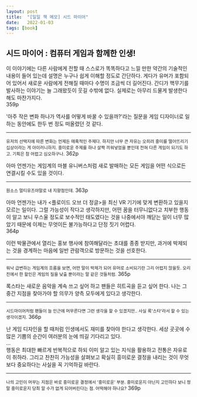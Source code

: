 ```yaml
---
layout: post
title:  "[일일 책 메모] 시드 마이어"
date:   2022-01-03
tags: [book]
---
```

## 시드 마이어 : 컴퓨터 게임과 함께한 인생!
이 이야기에는 다른 사람에게 전할 때 스스로가 똑똑하다고 느낄 만한 약간의 기술적인 내용이 들어 있는데 설명은 누구나 쉽게 이해할 정도로 간단하다. 게다가 유머가 포함되어 있어서 새로운 사람에게 전해질 때마다 수명이 조금씩 더 길어진다. 간디가 핵무기를 발사하는 이야기는 늘 그래왔듯이 웃길 수밖에 없다. 실제로는 아무리 드물게 발생한다 해도 마찬가지다.   
359p

'아주 작은 변화 하나가 역사를 어떻게 바꿀 수 있을까?'라는 질문을 게임 디자이너로 일하는 동안에도 한두 번 정도 떠올렸던 것 같다.   
<hr/>
<small>유저의 선택지에 따른 변화는 언제든 매혹적인 주제다. 하지만 너무 큰 자유는 오히려 흥미를 떨어뜨리기 십상이라는 게 아이러니하지. 흥미로운 주제를 하나 살짝 끼워넣었을 뿐인데 전혀 다른 게임이 되기도 하고. 기획은 참 어렵고 심오하구나.</small>   
362p

아마 언젠가는 게임계의 마블 유니버스처럼 새로 발매하는 모든 게임을 어떤 식으로든 연결시킬 수도 있을 것이다.   
<hr/> 
<small>원소스 멀티유즈야말로 내 지향점인데.</small>   
363p

아마 언젠가는 내가 <플로이드 오브 더 정글>을 최신 VR 기기에 맞게 변환하고 있을지 모르는 일이다. 그럴 가능성이 작다고 생각하지만, 어떤 꿈을 터무니없다고 치부한 행동이 알고 보니 우스울 정도로 보수적인 태도였다는 것을 나중에서야 깨닫는 일이 너무 많았기 때문에 이제는 무엇이든 불가능하다고 단정 짓기 어렵다.   
364p

이런 박물관에서 열리는 홍보 행사에 참여해달라는 초대를 종종 받지만, 과거에 박제되는 것을 경계하는 마음에 일반 관람객으로 방문하는 것을 선호한다.   
<hr/> 
<small>워낙 급변하는 게임계의 흐름을 보면, 어떤 말이 박제가 되어 유머로 소비되기란 그리 어렵지 않을듯. 오리진에서 한 할인은 게임의 질을 낮출 뿐이라는 말 같은 것들처럼.</small>   
365p

록스타는 새로운 음악을 계속 쓰고 싶어 하고 팬들은 히트곡을 듣고 싶어 한다. 나는 그 중간 지점을 찾아가야 할 의무가 양측 모두에게 있다고 생각한다.   
<hr/> 
<small>시드마이어처럼 팬들이 늘 인근에 머무른다면 그런 생각을 할 수 있겠지만.. 사실 록'스타'라서 할 수 있는 생각이겠지.</small>   
366p

난 게임 디자인을 할 때처럼 인생에서도 재미를 찾아야 한다고 생각한다. 세상 곳곳에 수많은 기쁨의 순간이 여러분의 눈에 띄길 기다리고 있다.   
...   
행동은 최대한 빠르게 반복적으로 하되 이미 알고 있는 지식을 활용하고 전통은 자유로이 취하라. 그리고 찬찬히 가능성을 살펴보고 확실히 흥미로운 결정을 내리는 것이 무엇보다 중요하다는 사실을 꼭 기억하길 바란다.   
<hr/>
<small>나의 고민이 머무는 지점은 바로 흥미로운 결정에서 '흥미로운' 부분. 흥미로운지 아닌지 고민하다 보니 정말 흥미로운지 당최 알 수가 없게 되어버린다는 점. 어떡해야 하나요?</small>   
369p